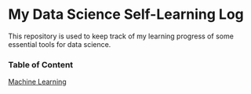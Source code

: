 # My Data Science Self-Learning Log

This repository is used to keep track of my learning progress of some essential tools for data science.

### Table of Content

[Machine Learning](machine_learning)

